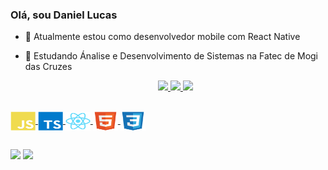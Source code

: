 ### Olá, sou Daniel Lucas

- 🔭 Atualmente estou como desenvolvedor mobile com React Native
- 🌱 Estudando Ánalise e Desenvolvimento de Sistemas na Fatec de Mogi das Cruzes

  <div align="center">
    <a href="https://github.com/DANIEL-LUC">
    <img height="170em" src="https://github-readme-stats.vercel.app/api?username=DANIEL-LUC&show_icons=true&theme=tokyonight&include_all_commits=true&count_private=true"/>
    <img height="170em" src="https://github-readme-stats.vercel.app/api/top-langs/?username=DANIEL-LUC&layout=compact&langs_count=7&theme=tokyonight"/>
    <img height="150em" src="https://github-readme-streak-stats.herokuapp.com/?user=DANIEL-LUC&theme=tokyonight&hide_border=true"/>
  </div>

<div style="display: inline_block" ><br>
  <img align="center"  height="30" width="40" src="https://raw.githubusercontent.com/devicons/devicon/master/icons/javascript/javascript-plain.svg">
  <img align="center"  height="30" width="40" src="https://raw.githubusercontent.com/devicons/devicon/master/icons/typescript/typescript-plain.svg">
  <img align="center"  height="30" width="40" src="https://raw.githubusercontent.com/devicons/devicon/master/icons/react/react-original.svg">
  <img align="center"  height="30" width="40" src="https://raw.githubusercontent.com/devicons/devicon/master/icons/html5/html5-original.svg">
  <img align="center"  height="30" width="40" src="https://raw.githubusercontent.com/devicons/devicon/master/icons/css3/css3-original.svg">
</div>
  
  ##
 
<div >

  <a href = "mailto:10daniel.lucalmeida@gmail.com"><img src="https://img.shields.io/badge/-Gmail-%23333?style=for-the-badge&logo=gmail&logoColor=white" target="_blank"></a>
  <a href="https://www.linkedin.com/in/daniel-lucas-de-almeida-b54502181/" target="_blank"><img src="https://img.shields.io/badge/-LinkedIn-%230077B5?style=for-the-badge&logo=linkedin&logoColor=white" target="_blank"></a> 
  
  
</div>
